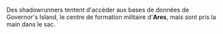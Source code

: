 Des shadowrunners tentent d'accéder aux bases de données de Governor's Island, le centre de formation militaire d'**Ares**, mais sont pris la main dans le sac.
